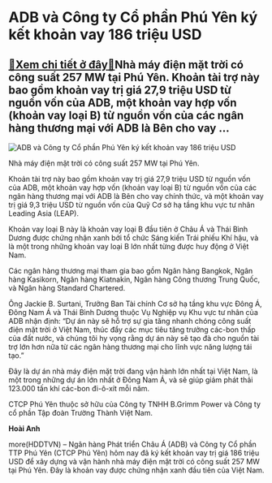 ADB và Công ty Cổ phần Phú Yên ký kết khoản vay 186 triệu USD
=============================================================

[:gift:Xem chi tiết ở đây:gift:](https://hddtvn.com/adb-va-cong-ty-co-phan-phu-yen-ky-ket-khoan-vay-186-trieu-usd/)Nhà máy điện mặt trời có công suất 257 MW tại Phú Yên. Khoản tài trợ này bao gồm khoản vay trị giá 27,9 triệu USD từ nguồn vốn của ADB, một khoản vay hợp vốn (khoản vay loại B) từ nguồn vốn của các ngân hàng thương mại với ADB là Bên cho vay …
---------------------------------------------------------------------------------------------------------------------------------------------------------------------------------------------------------------------------------------------------





![ADB và Công ty Cổ phần Phú Yên ký kết khoản vay 186 triệu USD](https://cmsbhq.haiquanonline.com.vn/stores/news_dataimages/hienntt/102020/09/13/5841_116393104_186385389535636_639848813585283390_o.jpg?rt=20201009135842 "ADB và Công ty Cổ phần Phú Yên ký kết khoản vay 186 triệu USD")


Nhà máy điện mặt trời có công suất 257 MW tại Phú Yên.



Khoản tài trợ này bao gồm khoản vay trị giá 27,9 triệu USD từ nguồn vốn của ADB, một khoản vay hợp vốn (khoản vay loại B) từ nguồn vốn của các ngân hàng thương mại với ADB là Bên cho vay chính thức, và một khoản vay trị giá 9,3 triệu USD từ nguồn vốn của Quỹ Cơ sở hạ tầng khu vực tư nhân Leading Asia (LEAP).


Khoản vay loại B này là khoản vay loại B đầu tiên ở Châu Á và Thái Bình Dương được chứng nhận xanh bởi tổ chức Sáng kiến Trái phiếu Khí hậu, và là một trong những khoản vay loại B lớn nhất từng được huy động ở Việt Nam.


Các ngân hàng thương mại tham gia bao gồm Ngân hàng Bangkok, Ngân hàng Kasikorn, Ngân hàng Kiatnakin, Ngân hàng Công thương Trung Quốc, và Ngân hàng Standard Chartered.


Ông Jackie B. Surtani, Trưởng Ban Tài chính Cơ sở hạ tầng khu vực Đông Á, Đông Nam Á và Thái Bình Dương thuộc Vụ Nghiệp vụ Khu vực tư nhân của ADB nhận định: “Dự án này sẽ hỗ trợ sự gia tăng nhanh chóng công suất điện mặt trời ở Việt Nam, thúc đẩy các mục tiêu tăng trưởng các-bon thấp của đất nước, và chúng tôi hy vọng rằng dự án này sẽ tạo đà cho nguồn tài trợ lớn hơn nữa từ các ngân hàng thương mại cho lĩnh vực năng lượng tái tạo.”


Đây là dự án nhà máy điện mặt trời đang vận hành lớn nhất tại Việt Nam, là một trong những dự án lớn nhất ở Đông Nam Á, và sẽ giúp giảm phát thải 123.000 tấn khí các-bon đi-ô-xít mỗi năm.


CTCP Phú Yên thuộc sở hữu của Công ty TNHH B.Grimm Power và Công ty cổ phần Tập đoàn Trường Thành Việt Nam.




**Hoài Anh**



more(HDDTVN) – Ngân hàng Phát triển Châu Á (ADB) và Công ty Cổ phần TTP Phú Yên (CTCP Phú Yên) hôm nay đã ký kết khoản vay trị giá 186 triệu USD để xây dựng và vận hành nhà máy điện mặt trời có công suất 257 MW tại Phú Yên. Đây là khoản vay được chứng nhận xanh đầu tiên của Việt Nam.

